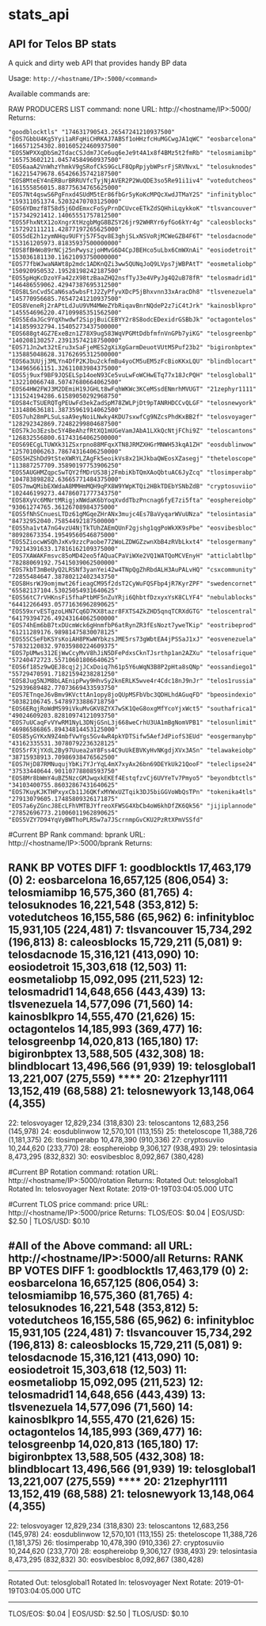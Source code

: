 # stats_api

## API for Telos BP stats

A quick and dirty web API that provides handy BP data

Usage:  `http://<hostname/IP>:5000/<command>`

Available commands are:

RAW PRODUCERS LIST
command: none
URL:  http://<hostname/IP>:5000/
Returns:

    "goodblocktls" "174631790543.26547241210937500" "EOS7GbbU4Kg5Yyi1aRFqHiCHRKAJ7ABSf1oHHzfcHuMGCwgJA1qWC" "eosbarcelona" "166571254302.80160522460937500" "EOS5WPXXqDbSm2TdacCSJdm7JCe6uq6eJe9t4A1x8f4BMz5t2fmRb" "telosmiamibp" "165753602121.04574584960937500" "EOS6aaA2VnWhzYhmkV9gSRofCkS9GcLF8QpRpjybWPsrFjSRVNvxL" "telosuknodes" "162215479678.65426635742187500" "EOS8MteEY4nERBurBRRUVfcTyjNjAVER2P2WuQDE3so5Re91i1iv4" "votedutcheos" "161555856015.88775634765625000" "EOS7Nt4qswS6PgFnxd4SUdM5tEr86fbGr5yKoKcMPQcXwdJTMaY2S" "infinitybloc" "159311051374.52032470703125000" "EOS6YDmzf8T58d5j6DdEmxcFoSyPrnDCUvceETkZdSQHhiLqykkoK" "tlsvancouver" "157342921412.14065551757812500" "EOS5FhxNtX12oXngrXtHzgbMgG8BZSY26jr92WHRYr6yfGo6kYr4g" "caleosblocks" "157292111211.42877197265625000" "EOS5dE2h1zymNHqu9UFYj57F5qv8E3ghjSLxNSVoRjMCWeGZB4F6T" "telosdacnode" "153161205973.81835937500000000" "EOS8fBHWo89rNCj25nPwyszjoHMvG6D4CpJBEHco5uLbx6CmWXnAi" "eosiodetroit" "153036181130.11621093750000000" "EOS77fbWJwaNAWt8p2mdc1ADKnQZi3ww5QUNqJoQ9LVps7jWBPAtT" "eosmetaliobp" "150920950532.19528198242187500" "EOS5pHqKcDzoYFa42zX98tzBaaZHQ2nsfTyJ3e4VPyJg4Q2uB78fR" "telosmadrid1" "146486559062.42947387695312500" "EOS8LSnCvd5CaN6sa5wbsFtJ2ZyPfyvXDcP5jBhxvnn33xAracDh8" "tlsvenezuela" "145770956685.76547241210937500" "EOS8VeneRj2rAPtLdJuU9VM4MWeZYbRiqavBnrNQdeP2z7iC4tJrk" "kainosblkpro" "145554696220.47109985351562500" "EOS5EdaJGc9YqXhwdwf2SipjBuiCEBYY2r8S8odcEDexidrGSBbJk" "octagontelos" "141859932794.15405273437500000" "EOS688gt4GZ7ExeBzn1Z78X9ug583WqVPGMtDdbfmfnVnGPb7yiKG" "telosgreenbp" "140208130257.23913574218750000" "EOS71Jn2wt32tEru3xSaFjeMES2gXiXgGarmDeuotVUtM5Puf23b2" "bigironbptex" "135885048628.31762695312500000" "EOS6a3UUjj3MLYn4DfP2KJbu2ckfmBu4yoCM5uEM5zFcBioKKxLQU" "blindblocart" "134965661151.32611083984375000" "EOS5j9uxf9BF9JQSELSp14oeN93Ce5vuLwFoWCHwETq77x18JcPQH" "telosglobal1" "132210066748.50747680664062500" "EOS64HW2FWJ3M2DEmiH19JGHLt8wFqhWKWc3KCeMSsdENmrhMVUGT" "21zephyr1111" "131524194286.61589050292968750" "EOS84cTSUERQTgPEUwFd3ekZadSpM78ZWLPjDt9pTANRHDCCvQLGF" "telosnewyork" "131480636181.38735961914062500" "EOS7uh28mPLSuLsaA9eyNoiLNwky4KDU7sxwfCg9NZcsPhdKxBB2f" "telosvoyager" "128292342869.72482299804687500" "EOS7kJo3Ezsbc5Y4BeAhzfRtXQ1mUGeVamJAbA1LXkQcNtjFChi9Z" "teloscantons" "126832556800.61743164062500000" "EOS69ECgLTUWXk31ZSxrpno88MFqxXTN8JRMZXHGrMNWH53kqA1ZH" "eosdublinwow" "125701006263.78674316406250000" "EOS5HZShDd9tSteXWRYLZAgFk5eoikVs8x21HJkbaQWEosXZasegj" "theteloscope" "113887257709.35890197753906250" "EOS5AUGHMZqpcSwTQY2fMDrUS38j2FmbiKbTQmXAoQbtuAC6JyZcq" "tlosimperabp" "104783898282.63665771484375000" "EOS7mwQMibEXWdaA8MMHmMQH9qPX8W9YWpKTQi2HBkTDEbYSNbZdB" "cryptosuviio" "102446199273.44786071777343750" "EOS8XyVc6MNrtMRigjxNWdaK6bYoqXvddTbzPncnag6fyE7zi5fta" "eosphereiobp" "93061274765.36126708984375000" "EOS5fNhSCnuesLTDz61gMGqeZHrANx3mujc4Es7BaVyqarWVuUNza" "telosintasia" "84732952040.75854492187500000" "EOS5ha1vtA7nG4vzU4NjTkTUhZAEmQUnF2gjshg1qgPoWkXK9sPbe" "eosvibesbloc" "80928673354.19549560546875000" "EOS5ZiocwWSQhJxKv9zzcPaobe772WoLZDWGZzwnXbB4zRVbLkxt4" "telosgermany" "79214391633.17816162109375000" "EOS7XAWAKFmsvc85oMD42eo5fAQuaCPaViWXe2VQ1WATQoMCVEnyH" "atticlabtlbp" "78288069192.75415039062500000" "EOS7kbT3mBeUyQ2LRSNf3yanYei42w4TNpQgZhRbdALH3AuPALvHQ" "csxcommunity" "72855484647.38780212402343750" "EOS8HsrWJ9omjmwt26fieagCM95f2dsT2CyWuFQSFbp4jR7KyrZPF" "swedencornet" "65582137104.53025054931640625" "EOS56tC7rVHKnsFi5fhaPtbMF5nZuYRji6QhbtfDzxyxYsK8CLYF4" "nebulablocks" "64412266493.05771636962890625" "EOS59xrvESTgzoLHN7Cq6D7KX8tazr8FXTS4ZkZHD5qnqTCRXdGTG" "teloscentral" "64179394726.49243164062500000" "EOS74hEm6bB7txDUcmWck6gHnmfbP6atRynZR3fEsNozt7yweTKip" "eostribeprod" "61211289176.98981475830078125" "EOS5SCSeFbKSYsKoiAH8PKwWYbkzsJME5rs73gWbtEA4jPSSaJ1xJ" "eosvenezuela" "57832120832.97035980224609375" "EOS7pUMws312EjWwCcyMvV8hJiN5DFePdxsCknTJsrthp1an2AZXu" "telosafrique" "57240472723.55710601806640625" "EOS6f185z9wQEJ8cqj2jJCxDoiq7h61p5Y6uWqN3B8P2pHta8sQNp" "eossandiego1" "55729470591.71821594238281250" "EOS8Jug5NJM8bLAEnipPwy9HhvSy2knERLK5wve4r4Cdc18nJ9nJr" "telos1russia" "52939689482.77073669433593750" "EOS7ETnqeJ6vBmv9KVcttAn1opy8joQUpMSFbVbc3QDHLhdAGuqFD" "bpeosindexio" "50382106745.54789733886718750" "EOS6ERqjRoWdMS99iVkuMvGKV8ZYX7wSK1QeG8oxgMfYcoYjxWct5" "southafrica1" "49024609203.82810974121093750" "EOS7uUCaqFvVYwRM1NyL3DNjGSnL3j668weCrhU3UA1mBgNomVPB1" "telosunlimit" "46986586865.89434814453125000" "EOS85yGYKxN9Z4mbfVwYgs5Gv4wR4pkYDTSifw5AefJdPiofS3EUd" "eosgermanybp" "43162335531.30780792236328125" "EOS5rFXjYXdL2By97Uuea2aY8Fss4C9uUkEBVKyHvNKgdjXVx3ASn" "telawakeiobp" "38715938913.70986938476562500" "EOS7HjD87RMNuqujYbKi7YJrYqL4mX7xyAx26bn69DEYkUk21QooF" "teleclipse24" "37533440644.90110778808593750" "EOS8Mr8bWmY4uBZ5NzcGMJwqxkEKEf4EstqfzvCj6UVYeTv7Pmyo5" "beyondbtctls" "34103400755.86032867431640625" "EOS7KuyKJKTHPxyxCb11J6QKfxMYWxUZTqik3DJ5biGGVoWbQsTPn" "tokenika4tls" "27913079605.17485809326171875" "EOS7a6yZGncJ8EcLFhVMTBJYfreoXFWSG4XbCb4oW6khDfZK6Qk56" "jijiplannode" "27852696773.21006011962890625" "EOS5VZY7D94YqVyBWThoPLR5w7a7JScrnmpGvCKU2PzRtXPmVSSfd"

#Current BP Rank
command: bprank
URL:  http://<hostname/IP>:5000/bprank
Returns:

RANK BP VOTES DIFF
1: goodblocktls 17,463,179 (0)
2: eosbarcelona 16,657,125 (806,054)
3: telosmiamibp 16,575,360 (81,765)
4: telosuknodes 16,221,548 (353,812)
5: votedutcheos 16,155,586 (65,962)
6: infinitybloc 15,931,105 (224,481)
7: tlsvancouver 15,734,292 (196,813)
8: caleosblocks 15,729,211 (5,081)
9: telosdacnode 15,316,121 (413,090)
10: eosiodetroit 15,303,618 (12,503)
11: eosmetaliobp 15,092,095 (211,523)
12: telosmadrid1 14,648,656 (443,439)
13: tlsvenezuela 14,577,096 (71,560)
14: kainosblkpro 14,555,470 (21,626)
15: octagontelos 14,185,993 (369,477)
16: telosgreenbp 14,020,813 (165,180)
17: bigironbptex 13,588,505 (432,308)
18: blindblocart 13,496,566 (91,939)
19: telosglobal1 13,221,007 (275,559) ****
20: 21zephyr1111 13,152,419 (68,588)
21: telosnewyork 13,148,064 (4,355)
-------------------------
22: telosvoyager 12,829,234 (318,830)
23: teloscantons 12,683,256 (145,978)
24: eosdublinwow 12,570,101 (113,155)
25: theteloscope 11,388,726 (1,181,375)
26: tlosimperabp 10,478,390 (910,336)
27: cryptosuviio 10,244,620 (233,770)
28: eosphereiobp 9,306,127 (938,493)
29: telosintasia 8,473,295 (832,832)
30: eosvibesbloc 8,092,867 (380,428)

#Current BP Rotation
command: rotation
URL:  http://<hostname/IP>:5000/rotation
Returns:
Rotated Out: telosglobal1
Rotated In: telosvoyager
Next Rotate: 2019-01-19T03:04:05.000 UTC

#Current TLOS price
command: price
URL:  http://<hostname/IP>:5000/price
Returns:
TLOS/EOS: $0.04 | EOS/USD: $2.50 | TLOS/USD: $0.10

#All of the Above
command: all
URL:  http://<hostname/IP>:5000/all
Returns:
RANK BP VOTES DIFF
1: goodblocktls 17,463,179 (0)
2: eosbarcelona 16,657,125 (806,054)
3: telosmiamibp 16,575,360 (81,765)
4: telosuknodes 16,221,548 (353,812)
5: votedutcheos 16,155,586 (65,962)
6: infinitybloc 15,931,105 (224,481)
7: tlsvancouver 15,734,292 (196,813)
8: caleosblocks 15,729,211 (5,081)
9: telosdacnode 15,316,121 (413,090)
10: eosiodetroit 15,303,618 (12,503)
11: eosmetaliobp 15,092,095 (211,523)
12: telosmadrid1 14,648,656 (443,439)
13: tlsvenezuela 14,577,096 (71,560)
14: kainosblkpro 14,555,470 (21,626)
15: octagontelos 14,185,993 (369,477)
16: telosgreenbp 14,020,813 (165,180)
17: bigironbptex 13,588,505 (432,308)
18: blindblocart 13,496,566 (91,939)
19: telosglobal1 13,221,007 (275,559) ****
20: 21zephyr1111 13,152,419 (68,588)
21: telosnewyork 13,148,064 (4,355)
-------------------------
22: telosvoyager 12,829,234 (318,830)
23: teloscantons 12,683,256 (145,978)
24: eosdublinwow 12,570,101 (113,155)
25: theteloscope 11,388,726 (1,181,375)
26: tlosimperabp 10,478,390 (910,336)
27: cryptosuviio 10,244,620 (233,770)
28: eosphereiobp 9,306,127 (938,493)
29: telosintasia 8,473,295 (832,832)
30: eosvibesbloc 8,092,867 (380,428)

-----------------------
Rotated Out: telosglobal1
Rotated In: telosvoyager
Next Rotate: 2019-01-19T03:04:05.000 UTC

------------------------
TLOS/EOS: $0.04 | EOS/USD: $2.50 | TLOS/USD: $0.10
<!--stackedit_data:
eyJoaXN0b3J5IjpbLTE4NjcxNjY1M119
-->